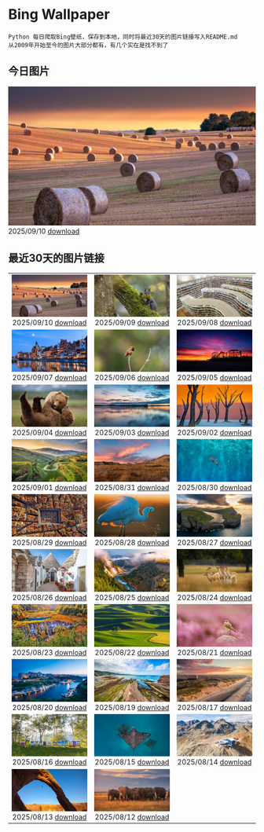 # Bing Wallpaper

```
Python 每日爬取Bing壁纸，保存到本地，同时将最近30天的图片链接写入README.md
从2009年开始至今的图片大部分都有，有几个实在是找不到了
```



## 今日图片


![](./images/2025/09/10/YorkshireHay_ZH-CN9097986997_1920x1080_2025-09-10.jpg)2025/09/10 [download](./images/2025/09/10/YorkshireHay_ZH-CN9097986997_1920x1080_2025-09-10.jpg)

## 最近30天的图片链接


|      |      |      |
| :----: | :----: | :----: |
|![](./images/2025/09/10/YorkshireHay_ZH-CN9097986997_1920x1080_2025-09-10.jpg)2025/09/10 [download](./images/2025/09/10/YorkshireHay_ZH-CN9097986997_1920x1080_2025-09-10.jpg)|![](./images/2025/09/09/SwissSquirrel_ZH-CN1499344455_1920x1080_2025-09-09.jpg)2025/09/09 [download](./images/2025/09/09/SwissSquirrel_ZH-CN1499344455_1920x1080_2025-09-09.jpg)|![](./images/2025/09/08/OrchardLibrary_ZH-CN3578982798_1920x1080_2025-09-08.jpg)2025/09/08 [download](./images/2025/09/08/OrchardLibrary_ZH-CN3578982798_1920x1080_2025-09-08.jpg)|
|![](./images/2025/09/07/BlueGdansk_ZH-CN3328928509_1920x1080_2025-09-07.jpg)2025/09/07 [download](./images/2025/09/07/BlueGdansk_ZH-CN3328928509_1920x1080_2025-09-07.jpg)|![](./images/2025/09/06/RufousHummer_ZH-CN1777072350_1920x1080_2025-09-06.jpg)2025/09/06 [download](./images/2025/09/06/RufousHummer_ZH-CN1777072350_1920x1080_2025-09-06.jpg)|![](./images/2025/09/05/SunsetPier_ZH-CN1202083395_1920x1080_2025-09-05.jpg)2025/09/05 [download](./images/2025/09/05/SunsetPier_ZH-CN1202083395_1920x1080_2025-09-05.jpg)|
|![](./images/2025/09/04/WrestlingBears_ZH-CN6430637848_1920x1080_2025-09-04.jpg)2025/09/04 [download](./images/2025/09/04/WrestlingBears_ZH-CN6430637848_1920x1080_2025-09-04.jpg)|![](./images/2025/09/03/MinnesotaWaters_ZH-CN6078521418_1920x1080_2025-09-03.jpg)2025/09/03 [download](./images/2025/09/03/MinnesotaWaters_ZH-CN6078521418_1920x1080_2025-09-03.jpg)|![](./images/2025/09/02/DeadvleiTrees_ZH-CN0967414858_1920x1080_2025-09-02.jpg)2025/09/02 [download](./images/2025/09/02/DeadvleiTrees_ZH-CN0967414858_1920x1080_2025-09-02.jpg)|
|![](./images/2025/09/01/FieldKaiserstuhl_ZH-CN0467488834_1920x1080_2025-09-01.jpg)2025/09/01 [download](./images/2025/09/01/FieldKaiserstuhl_ZH-CN0467488834_1920x1080_2025-09-01.jpg)|![](./images/2025/08/31/ScottsBluff_ZH-CN0292735112_1920x1080_2025-08-31.jpg)2025/08/31 [download](./images/2025/08/31/ScottsBluff_ZH-CN0292735112_1920x1080_2025-08-31.jpg)|![](./images/2025/08/30/MaldivesWhaleShark_ZH-CN9975504316_1920x1080_2025-08-30.jpg)2025/08/30 [download](./images/2025/08/30/MaldivesWhaleShark_ZH-CN9975504316_1920x1080_2025-08-30.jpg)|
|![](./images/2025/08/29/PlazaMayor_ZH-CN4576498488_1920x1080_2025-08-29.jpg)2025/08/29 [download](./images/2025/08/29/PlazaMayor_ZH-CN4576498488_1920x1080_2025-08-29.jpg)|![](./images/2025/08/28/WhiteEgret_ZH-CN4425921150_1920x1080_2025-08-28.jpg)2025/08/28 [download](./images/2025/08/28/WhiteEgret_ZH-CN4425921150_1920x1080_2025-08-28.jpg)|![](./images/2025/08/27/FaroeLake_ZH-CN3977660997_1920x1080_2025-08-27.jpg)2025/08/27 [download](./images/2025/08/27/FaroeLake_ZH-CN3977660997_1920x1080_2025-08-27.jpg)|
|![](./images/2025/08/26/TrulliHouses_ZH-CN3856452406_1920x1080_2025-08-26.jpg)2025/08/26 [download](./images/2025/08/26/TrulliHouses_ZH-CN3856452406_1920x1080_2025-08-26.jpg)|![](./images/2025/08/25/YellowstoneRiver_ZH-CN3716808579_1920x1080_2025-08-25.jpg)2025/08/25 [download](./images/2025/08/25/YellowstoneRiver_ZH-CN3716808579_1920x1080_2025-08-25.jpg)|![](./images/2025/08/24/CervusDama_ZH-CN3603505811_1920x1080_2025-08-24.jpg)2025/08/24 [download](./images/2025/08/24/CervusDama_ZH-CN3603505811_1920x1080_2025-08-24.jpg)|
|![](./images/2025/08/23/ChushuY25_ZH-CN0495086720_1920x1080_2025-08-23.jpg)2025/08/23 [download](./images/2025/08/23/ChushuY25_ZH-CN0495086720_1920x1080_2025-08-23.jpg)|![](./images/2025/08/22/PalouseWA_ZH-CN2552273820_1920x1080_2025-08-22.jpg)2025/08/22 [download](./images/2025/08/22/PalouseWA_ZH-CN2552273820_1920x1080_2025-08-22.jpg)|![](./images/2025/08/21/WheatearBird_ZH-CN2663965839_1920x1080_2025-08-21.jpg)2025/08/21 [download](./images/2025/08/21/WheatearBird_ZH-CN2663965839_1920x1080_2025-08-21.jpg)|
|![](./images/2025/08/20/CitadelBonifacio_ZH-CN2130899430_1920x1080_2025-08-20.jpg)2025/08/20 [download](./images/2025/08/20/CitadelBonifacio_ZH-CN2130899430_1920x1080_2025-08-20.jpg)|![](./images/2025/08/19/GipuzcoaSummer_ZH-CN1926924422_1920x1080_2025-08-19.jpg)2025/08/19 [download](./images/2025/08/19/GipuzcoaSummer_ZH-CN1926924422_1920x1080_2025-08-19.jpg)|![](./images/2025/08/17/LyngvigLighthouse_ZH-CN0836204503_1920x1080_2025-08-17.jpg)2025/08/17 [download](./images/2025/08/17/LyngvigLighthouse_ZH-CN0836204503_1920x1080_2025-08-17.jpg)|
|![](./images/2025/08/16/ColorfulBeehives_ZH-CN0180195770_1920x1080_2025-08-16.jpg)2025/08/16 [download](./images/2025/08/16/ColorfulBeehives_ZH-CN0180195770_1920x1080_2025-08-16.jpg)|![](./images/2025/08/15/SpottedEagleRay_ZH-CN9894613260_1920x1080_2025-08-15.jpg)2025/08/15 [download](./images/2025/08/15/SpottedEagleRay_ZH-CN9894613260_1920x1080_2025-08-15.jpg)|![](./images/2025/08/14/PizNairPeak_ZH-CN8209144138_1920x1080_2025-08-14.jpg)2025/08/14 [download](./images/2025/08/14/PizNairPeak_ZH-CN8209144138_1920x1080_2025-08-14.jpg)|
|![](./images/2025/08/13/CoronaArch_ZH-CN5406267193_1920x1080_2025-08-13.jpg)2025/08/13 [download](./images/2025/08/13/CoronaArch_ZH-CN5406267193_1920x1080_2025-08-13.jpg)|![](./images/2025/08/12/KenyaElephants_ZH-CN7587207512_1920x1080_2025-08-12.jpg)2025/08/12 [download](./images/2025/08/12/KenyaElephants_ZH-CN7587207512_1920x1080_2025-08-12.jpg)|

